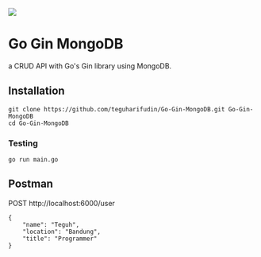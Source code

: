 ![](https://www.teguharief.com/img/teguh-arief.png)

# Go Gin MongoDB

a CRUD API with Go's Gin library using MongoDB.

## Installation

```
git clone https://github.com/teguharifudin/Go-Gin-MongoDB.git Go-Gin-MongoDB
cd Go-Gin-MongoDB
```

### Testing

```
go run main.go 
```

## Postman

POST http://localhost:6000/user
```
{
    "name": "Teguh",
    "location": "Bandung",
    "title": "Programmer"
}
```
